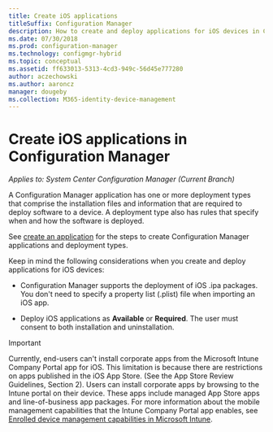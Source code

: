 ```yaml
---
title: Create iOS applications
titleSuffix: Configuration Manager
description: How to create and deploy applications for iOS devices in Configuration Manager.
ms.date: 07/30/2018
ms.prod: configuration-manager
ms.technology: configmgr-hybrid
ms.topic: conceptual
ms.assetid: ff633013-5313-4cd3-949c-56d45e777280
author: aczechowski
ms.author: aaroncz
manager: dougeby
ms.collection: M365-identity-device-management
---
```


# Create iOS applications in Configuration Manager

*Applies to: System Center Configuration Manager (Current Branch)*

A Configuration Manager application has one or more deployment types that comprise the installation files and information that are required to deploy software to a device. A deployment type also has rules that specify when and how the software is deployed.  

See [create an application](/sccm/apps/deploy-use/create-applications#bkmk_create) for the steps to create Configuration Manager applications and deployment types. 

Keep in mind the following considerations when you create and deploy applications for iOS devices:  

- Configuration Manager supports the deployment of iOS .ipa packages. You don't need to specify a property list (.plist) file when importing an iOS app. 

- Deploy iOS applications as **Available** or **Required**. The user must consent to both installation and uninstallation.

> [!IMPORTANT]  
>  Currently, end-users can't install corporate apps from the Microsoft Intune Company Portal app for iOS. This limitation is because there are restrictions on apps published in the iOS App Store. (See the App Store Review Guidelines, Section 2). Users can install corporate apps by browsing to the Intune portal on their device. These apps include managed App Store apps and line-of-business app packages. For more information about the mobile management capabilities that the Intune Company Portal app enables, see [Enrolled device management capabilities in Microsoft Intune](https://docs.microsoft.com/intune/device-enrollment).  
